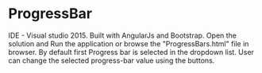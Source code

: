 # ProgressBar
IDE - Visual studio 2015.
Built with AngularJs and Bootstrap.
Open the solution and Run the application or browse the "ProgressBars.html" file in browser.  By default first Progress bar is selected in the dropdown list. User can change the selected  progress-bar value using the buttons. 
